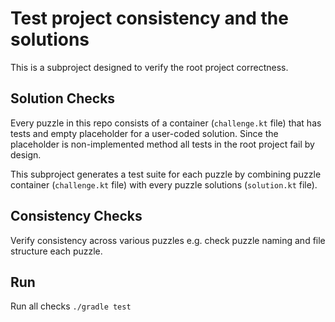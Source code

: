 # Test project consistency and the solutions

This is a subproject designed to verify the root project correctness.

## Solution Checks

Every puzzle in this repo consists of a container (`challenge.kt` file) that has tests and 
empty placeholder for a user-coded solution. Since the placeholder is non-implemented method 
all tests in the root project fail by design. 

This subproject generates a test suite for each puzzle by combining puzzle container 
(`challenge.kt` file) with every puzzle solutions (`solution.kt` file).

## Consistency Checks

Verify consistency across various puzzles e.g. check puzzle naming and file structure each puzzle.

## Run

Run all checks `./gradle test`




